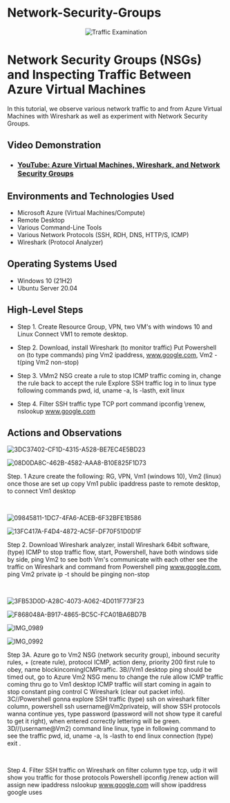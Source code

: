 # Network-Security-Groups

<p align="center">
<img src="https://i.imgur.com/Ua7udoS.png" alt="Traffic Examination"/>
</p>

<h1>Network Security Groups (NSGs) and Inspecting Traffic Between Azure Virtual Machines</h1>
In this tutorial, we observe various network traffic to and from Azure Virtual Machines with Wireshark as well as experiment with Network Security Groups. <br />


<h2>Video Demonstration</h2>

- ### [YouTube: Azure Virtual Machines, Wireshark, and Network Security Groups](https://www.youtube.com)

<h2>Environments and Technologies Used</h2>

- Microsoft Azure (Virtual Machines/Compute)
- Remote Desktop
- Various Command-Line Tools
- Various Network Protocols (SSH, RDH, DNS, HTTP/S, ICMP)
- Wireshark (Protocol Analyzer)

<h2>Operating Systems Used </h2>

- Windows 10 (21H2)
- Ubuntu Server 20.04

<h2>High-Level Steps</h2>

- Step 1. Create Resource Group, VPN, two VM's with windows 10 and Linux
          Connect VM1 to remote desktop.
  
- Step 2. Download, install Wireshark (to monitor traffic)
          Put Powershell on (to type commands) ping Vm2 ipaddress, www.google.com, Vm2 -t(ping Vm2 non-stop)
  
- Step 3. VMm2 NSG create a rule to stop ICMP traffic coming in, change the rule back to accept the rule
          Explore SSH traffic log in to linux type following commands pwd, id, uname -a, ls -lasth, exit linux

- Step 4. Filter SSH traffic type TCP port command ipconfig \renew, nslookup www.google.com 

<h2>Actions and Observations</h2>

![3DC37402-CF1D-4315-A528-BE7EC4E5BD23](https://github.com/davidlab8/Network-Security-Groups/assets/154483052/da115f00-1905-4b53-9f79-53a119c43032)

![08D0DA8C-462B-4582-AAA8-B10E825F1D73](https://github.com/davidlab8/Network-Security-Groups/assets/154483052/7cb704cf-c432-40e7-b66f-9ede489da391)

Step. 1 Azure create the following: RG, VPN, Vm1 (windows 10), Vm2 (linux) once those are set up
copy Vm1 public ipaddress paste to remote desktop, to connect Vm1 desktop 
</p>
<br />

![09845811-1DC7-4FA6-ACEB-6F32BFE1B586](https://github.com/davidlab8/Network-Security-Groups/assets/154483052/24dab620-5a69-4546-9e1c-fb673b676b7d)

![13FC417A-F4D4-4872-AC5F-DF70F51D0D1F](https://github.com/davidlab8/Network-Security-Groups/assets/154483052/b949f09e-4c54-4801-91db-ab9e91c341c3)

Step 2. Download Wireshark analyzer, install Wireshark 64bit software, (type) ICMP to stop traffic flow, start, Powershell, have both windows side by side, ping Vm2 to see both Vm's communicate with each other see the traffic on Wireshark and command from Powershell 
ping www.google.com, ping Vm2 private ip -t should be pinging non-stop 
</p>
<br />

![3FB53D0D-A28C-4073-A062-4D011F773F23](https://github.com/davidlab8/Network-Security-Groups/assets/154483052/ff4acbf8-c752-40ec-b6a4-b9a5f134af52)

![F868048A-B917-4865-BC5C-FCA01BA6BD7B](https://github.com/davidlab8/Network-Security-Groups/assets/154483052/d3ba3ff8-4e9e-4914-a970-7cac55402e9b)

![IMG_0989](https://github.com/davidlab8/Network-Security-Groups/assets/154483052/9bb05881-aaa4-4f60-bd32-41166c0da069)

![IMG_0992](https://github.com/davidlab8/Network-Security-Groups/assets/154483052/d910eedb-73a8-48ba-bf8c-bd9a13ccf7e8)

Step 3A. Azure go to Vm2 NSG (network security group), inbound security rules, + (create rule), protocol ICMP, action deny, priority 200 first rule to obey, name blockincomingICMPtraffic. 
3B//Vm1 desktop ping should be timed out, go to Azure Vm2 NSG menu to change the rule allow ICMP traffic coming thru go to Vm1 desktop 
ICMP traffic will start coming in again to stop constant ping control C Wireshark (clear out packet info).
3C//Powershell gonna explore SSH traffic (type) ssh on wireshark filter column, powershell ssh username@Vm2privateip, will show SSH protocols wanna continue yes, type password (password will not show type it careful to get it right), when entered correctly lettering will be green.
3D//(username@Vm2) command line linux, type in following command to see the traffic pwd, id, uname -a, ls -lasth to end linux connection (type) exit .
</p>
<br />





Step 4. Filter SSH traffic on Wireshark on filter column type tcp, udp it will show you traffic for those protocols 
Powershell ipconfig /renew action will assign new ipaddress nslookup www.google.com will show ipaddress google uses 
</p>
<br />
